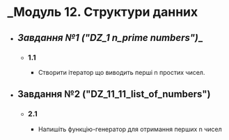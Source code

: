 # _Модуль 12. Структури данних

- ## __Завдання №1 ("DZ_1_ n_prime numbers")__
  - ### __1.1__
    - Створити ітератор що виводить перші n простих чисел.
  
- ## __Завдання №2 ("DZ_11_11_list_of_numbers")__
  - ### __2.1__ 
    - Напишіть функцію-генератор для отримання перших n чисел
    

